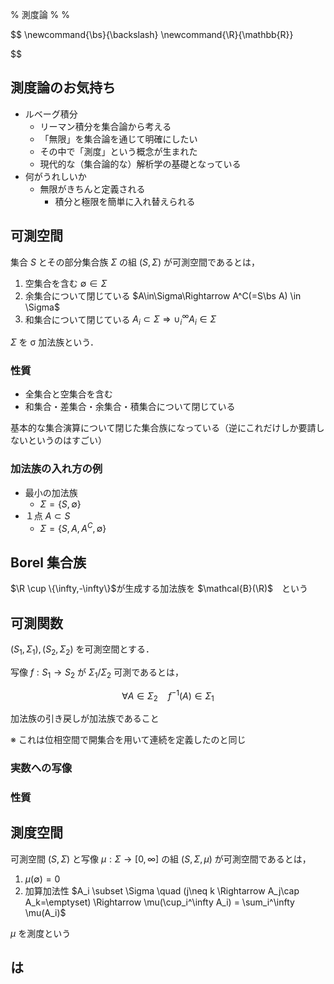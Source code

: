 % 測度論
%
%

$$
\newcommand{\bs}{\backslash}
\newcommand{\R}{\mathbb{R}}


$$

## 測度論のお気持ち

- ルベーグ積分
  - リーマン積分を集合論から考える
  - 「無限」を集合論を通じて明確にしたい
  - その中で「測度」という概念が生まれた
  - 現代的な（集合論的な）解析学の基礎となっている
- 何がうれしいか
  - 無限がきちんと定義される
    - 積分と極限を簡単に入れ替えられる

## 可測空間

集合 $S$ とその部分集合族 $\Sigma$ の組 $(S,\Sigma)$ が可測空間であるとは，

1. 空集合を含む $\emptyset \in \Sigma$
2. 余集合について閉じている $A\in\Sigma\Rightarrow A^C(=S\bs A) \in \Sigma$
3. 和集合について閉じている $A_i\subset\Sigma \Rightarrow \cup_i^\infty A_i\in\Sigma$

$\Sigma$ を σ 加法族という．

### 性質

- 全集合と空集合を含む
- 和集合・差集合・余集合・積集合について閉じている

基本的な集合演算について閉じた集合族になっている（逆にこれだけしか要請しないというのはすごい）

### 加法族の入れ方の例

- 最小の加法族
  - $\Sigma=\{S,\emptyset\}$
- １点 $A \subset S$
  - $\Sigma=\{S,A,A^C,\emptyset\}$

## Borel 集合族

$\R \cup \{\infty,-\infty\}$が生成する加法族を $\mathcal{B}(\R)$　という

## 可測関数

$(S_1,\Sigma_1),(S_2,\Sigma_2)$ を可測空間とする．

写像 $f : S_1\rightarrow S_2$ が $\Sigma_1/\Sigma_2$ 可測であるとは，

$$
\forall A\in\Sigma_2 \quad f^{-1}(A) \in \Sigma_1
$$

加法族の引き戻しが加法族であること

※ これは位相空間で開集合を用いて連続を定義したのと同じ

### 実数への写像

### 性質

## 測度空間

可測空間 $(S,\Sigma)$ と写像 $\mu: \Sigma \rightarrow [0,\infty]$ の組 $(S,\Sigma,\mu)$ が可測空間であるとは，

1. $\mu(\emptyset)=0$
2. 加算加法性 $A_i \subset \Sigma \quad (j\neq k \Rightarrow A_j\cap A_k=\emptyset) \Rightarrow \mu(\cup_i^\infty A_i) = \sum_i^\infty \mu(A_i)$

$\mu$ を測度という

## は
